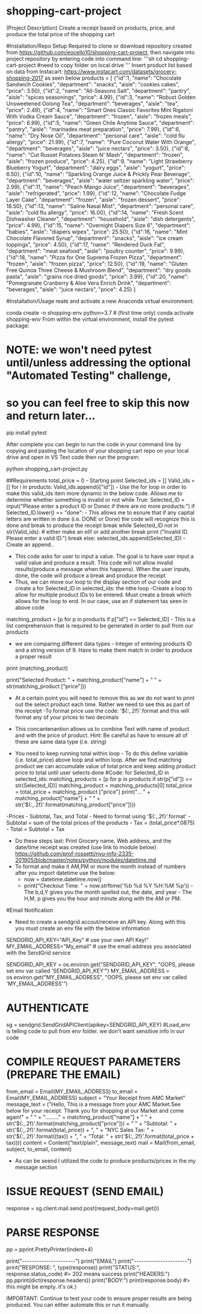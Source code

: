 # shopping-cart-project
(Project Description)
Create a receipt based on products, price, and produce the total price of the shopping cart

#Installation/Repo Setup
Required to clone or download repository created from https://github.com/eocello10/shopping-cart-project, then navigate into project repository by entering code into command line:
'''sh
cd shopping-cart-project #need to copy folder on local drive
'''
Insert product list based on data from Instacart: https://www.instacart.com/datasets/grocery-shopping-2017 as seen below 
products = [
    {"id":1, "name": "Chocolate Sandwich Cookies", "department": "snacks", "aisle": "cookies cakes", "price": 3.50},
    {"id":2, "name": "All-Seasons Salt", "department": "pantry", "aisle": "spices seasonings", "price": 4.99},
    {"id":3, "name": "Robust Golden Unsweetened Oolong Tea", "department": "beverages", "aisle": "tea", "price": 2.49},
    {"id":4, "name": "Smart Ones Classic Favorites Mini Rigatoni With Vodka Cream Sauce", "department": "frozen", "aisle": "frozen meals", "price": 6.99},
    {"id":5, "name": "Green Chile Anytime Sauce", "department": "pantry", "aisle": "marinades meat preparation", "price": 7.99},
    {"id":6, "name": "Dry Nose Oil", "department": "personal care", "aisle": "cold flu allergy", "price": 21.99},
    {"id":7, "name": "Pure Coconut Water With Orange", "department": "beverages", "aisle": "juice nectars", "price": 3.50},
    {"id":8, "name": "Cut Russet Potatoes Steam N' Mash", "department": "frozen", "aisle": "frozen produce", "price": 4.25},
    {"id":9, "name": "Light Strawberry Blueberry Yogurt", "department": "dairy eggs", "aisle": "yogurt", "price": 6.50},
    {"id":10, "name": "Sparkling Orange Juice & Prickly Pear Beverage", "department": "beverages", "aisle": "water seltzer sparkling water", "price": 2.99},
    {"id":11, "name": "Peach Mango Juice", "department": "beverages", "aisle": "refrigerated", "price": 1.99},
    {"id":12, "name": "Chocolate Fudge Layer Cake", "department": "frozen", "aisle": "frozen dessert", "price": 18.50},
    {"id":13, "name": "Saline Nasal Mist", "department": "personal care", "aisle": "cold flu allergy", "price": 16.00},
    {"id":14, "name": "Fresh Scent Dishwasher Cleaner", "department": "household", "aisle": "dish detergents", "price": 4.99},
    {"id":15, "name": "Overnight Diapers Size 6", "department": "babies", "aisle": "diapers wipes", "price": 25.50},
    {"id":16, "name": "Mint Chocolate Flavored Syrup", "department": "snacks", "aisle": "ice cream toppings", "price": 4.50},
    {"id":17, "name": "Rendered Duck Fat", "department": "meat seafood", "aisle": "poultry counter", "price": 9.99},
    {"id":18, "name": "Pizza for One Suprema Frozen Pizza", "department": "frozen", "aisle": "frozen pizza", "price": 12.50},
    {"id":19, "name": "Gluten Free Quinoa Three Cheese & Mushroom Blend", "department": "dry goods pasta", "aisle": "grains rice dried goods", "price": 3.99},
    {"id":20, "name": "Pomegranate Cranberry & Aloe Vera Enrich Drink", "department": "beverages", "aisle": "juice nectars", "price": 4.25}
] 

#Installation/Usage
reate and activate a new Anaconda virtual environment:

conda create -n shopping-env python=3.7 # (first time only)
conda activate shopping-env
From within the virtual environment, install the pytest package:

# NOTE: we won't need pytest until/unless addressing the optional "Automated Testing" challenge,
# so you can feel free to skip this now and return later...

pip install pytest

After complete you can begin to run the code in your command line by copying and pasting the location of your shopping cart repo on your local drive and open in VS Text code then run the program:

python shopping_cart-project.py


##Requirements
total_price = 0 - Starting point 
Selected_ids = []
Valid_ids = []
for i in products:
    Valid_ids.append(i["id"])
    - Use the for loop in order to make this valid_ids item more dynamic in the below code. Allows me to determine whether something is invalid or not
while True:
    Selected_ID = input("Please enter a product ID or Donec if there are no more products:")
    if Selected_ID.lower() == "done": 
        - This allows me to esnure that if any capital letters are written in done (i.e. DONE or Done) the code will recognize this is done and break to produce the receipt
        break
    while Selected_ID not in str(Valid_ids): # either make an elif or add another break
        print ("Invalid ID. Please enter a valid ID.")
        break
    else:
        selected_ids.append(Selected_ID) - Create an append..
 - This code asks for user to input a value. The goal is to have user input a valid value and produce a result. This code will not allow invalid results(produce a message when this happens). When the user inputs, done, the code will produce a break and produce the receipt
 - Thus, we can move our loop to the display section of our code and create a for Selected_ID in selected_ids: the nthe loop 
    -Create a loop to allow for multiple product IDs to be entered. Must create a break which allows for the loop to end. In our case, use an if statement tas seen in above code

matching_product  = [p for p in products if p["id"] == Selected_ID] - This is a list comprehension that is required to be generated in order to pull from our products

- we are comparing different data types - Integer of entering products ID and a string version of 9. Have to make them match in order to produce a proper result

print (matching_product)

print("Selected Product: " + matching_product["name"] + " " + str(matching_product ["price"]))
- At a certain point you will need to remove this as we do not want to print out the select product each time. Rather we need to see this as part of the receipt
-To format price use the code: '${:,.2f}'.format and this will format any of your prices to two decimals

- This concantenantion allows us to combine Text with name of product and with the price of product. Hint: Be careful as have to ensure all of these are same data type (i.e. string)

- You need to keep running total within loop  - To do this define variable (i.e. total_price) above loop and within loop. After we find matching product we can accumulate value of total price and keep adding product price to total until user selects done
#Code:
for Selected_ID in selected_ids:
    matching_products  = [p for p in products if str(p["id"]) == str(Selected_ID)] 
    matching_product = matching_products[0]
    total_price = total_price + matching_product ["price"]
    print("... " + matching_product["name"] + " " + str('${:,.2f}'.format(matching_product["price"])))

-Prices - Subtotal, Tax, and Total - Need to format using '${:,.2f}'.format'
    - Subtotal = sum of the total prices of the products
    - Tax = (total_price*.0875)
    - Total = Subtotal + Tax 

- Do these steps last:
Print Grocery name, Web address, and the date/time receipt was created (use link to module below)
https://github.com/prof-rossetti/nyu-info-2335-201905/blob/master/notes/python/modules/datetime.md
- To format and make it AM,PM or more the month instead of numbers after you import datetime use the below:
    - now = datetime.datetime.now()
    - print("Checkout Time: " + now.strftime('%b %d %Y %H:%M %p')) - The b,d,Y gives you the month spelled out, the date, and year - The H,M, p gives you the hour and minute along with the AM or PM. 

#Email Notification
- Need to create a sendgrid accout/receive an API key. Along with this you must create an env file with the below information

SENDGRID_API_KEY="API_Key" # use your own API Key!"
MY_EMAIL_ADDRESS="My_email" # use the email address you associated with the SendGrid service

SENDGRID_API_KEY = os.environ.get("SENDGRID_API_KEY", "OOPS, please set env var called 'SENDGRID_API_KEY'")
MY_EMAIL_ADDRESS = os.environ.get("MY_EMAIL_ADDRESS", "OOPS, please set env var called 'MY_EMAIL_ADDRESS'")

# AUTHENTICATE

sg = sendgrid.SendGridAPIClient(apikey=SENDGRID_API_KEY)
#Load_env is telling code to pull from env folder. we don't want sensitive info in our code

# COMPILE REQUEST PARAMETERS (PREPARE THE EMAIL)

from_email = Email(MY_EMAIL_ADDRESS)
to_email = Email(MY_EMAIL_ADDRESS)
subject = "Your Receipt from AMC Market"
message_text = ("Hello, This is a message from your AMC Market.See below for your receipt. Thank you for shopping at our Market and come again!" + " " + 
"........." + matching_product["name"] + " " + str('${:,.2f}'.format(matching_product["price"])) + " " +
"Subtotal: " + str('${:,.2f}'.format(total_price)) + ", " + "NYC Sales Tax: " + str('${:,.2f}'.format((tax)) + ", " + "Total: " + str('${:,.2f}'.format(total_price + tax))))
content = Content("text/plain", message_text)
mail = Mail(from_email, subject, to_email, content)
- As can be seend I utilized the code to produce products/prices in the my message section

# ISSUE REQUEST (SEND EMAIL)

response = sg.client.mail.send.post(request_body=mail.get())

# PARSE RESPONSE

pp = pprint.PrettyPrinter(indent=4)

print("----------------------")
print("EMAIL")
print("----------------------")
print("RESPONSE: ", type(response))
print("STATUS:", response.status_code) #> 202 means success
print("HEADERS:")
pp.pprint(dict(response.headers))
print("BODY:")
print(response.body) #> this might be empty. it's ok.)

IMPORTANT: Continue to test your code to ensure proper results are being produced. You can either automate this or run it manually.